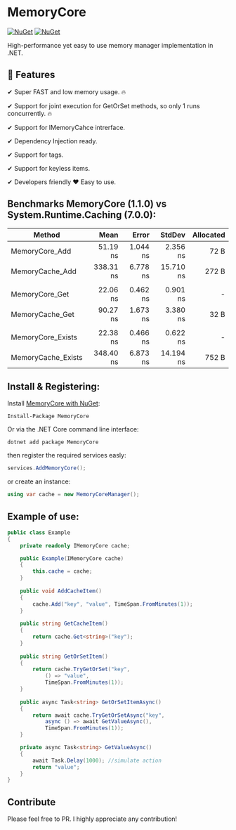 ﻿# MemoryCore

[![NuGet](https://img.shields.io/nuget/dt/MemoryCore.svg)](https://www.nuget.org/packages/MemoryCore) 
[![NuGet](https://img.shields.io/nuget/vpre/MemoryCore.svg)](https://www.nuget.org/packages/MemoryCore)

High-performance yet easy to use memory manager implementation in .NET.

## 🚀 Features
✔ Super FAST and low memory usage. 🔥

✔ Support for joint execution for GetOrSet methods, so only 1 runs concurrently. 🔥

✔ Support for IMemoryCahce intrerface.

✔ Dependency Injection ready.

✔ Support for tags.

✔ Support for keyless items.

✔ Developers friendly ❤️ Easy to use.

## Benchmarks MemoryCore (1.1.0) vs System.Runtime.Caching (7.0.0):

|             Method |      Mean |    Error |    StdDev | Allocated |
|------------------- |----------:|---------:|----------:|----------:|
|     MemoryCore_Add |  51.19 ns | 1.044 ns |  2.356 ns |      72 B |
|    MemoryCache_Add | 338.31 ns | 6.778 ns | 15.710 ns |     272 B |
|                                                                   |
|     MemoryCore_Get |  22.06 ns | 0.462 ns |  0.901 ns |         - |
|    MemoryCache_Get |  90.27 ns | 1.673 ns |  3.380 ns |      32 B |
|                                                                   |
|  MemoryCore_Exists |  22.38 ns | 0.466 ns |  0.622 ns |         - |
| MemoryCache_Exists | 348.40 ns | 6.873 ns | 14.194 ns |     752 B |

## Install & Registering:

Install [MemoryCore with NuGet](https://www.nuget.org/packages/MemoryCore):

    Install-Package MemoryCore
    
Or via the .NET Core command line interface:

    dotnet add package MemoryCore
    
then register the required services easly:

```csharp
services.AddMemoryCore();
```

or create an instance:

```csharp
using var cache = new MemoryCoreManager();
```

## Example of use:

```csharp
public class Example
{
    private readonly IMemoryCore cache;

    public Example(IMemoryCore cache)
    {
        this.cache = cache;
    }
    
    public void AddCacheItem()
    {
        cache.Add("key", "value", TimeSpan.FromMinutes(1));
    }
    
    public string GetCacheItem()
    {
        return cache.Get<string>("key");
    }    
    
    public string GetOrSetItem()
    {
        return cache.TryGetOrSet("key", 
		    () => "value", 
		    TimeSpan.FromMinutes(1));
    }
    
    public async Task<string> GetOrSetItemAsync()
    {
        return await cache.TryGetOrSetAsync("key", 
		    async () => await GetValueAsync(), 
		    TimeSpan.FromMinutes(1));
    }

    private async Task<string> GetValueAsync()
    {
        await Task.Delay(1000); //simulate action
        return "value";
    }
}
```

## Contribute
Please feel free to PR. I highly appreciate any contribution!
